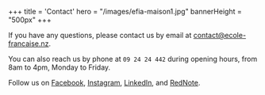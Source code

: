 +++
title = 'Contact'
hero = "/images/efia-maison1.jpg"
bannerHeight = "500px"
+++

If you have any questions, please contact us by email at [contact@ecole-francaise.nz](mailto://contact@ecole-francaise.nz).

You can also reach us by phone at `09 24 24 442` during opening hours, from 8am to 4pm, Monday to Friday.

Follow us on [Facebook](https://www.facebook.com/profile.php?id=61573552256605), [Instagram](https://www.instagram.com/ecolefrancaiseauckland/), [LinkedIn](https://www.linkedin.com/company/%C3%A9cole-fran%C3%A7aise-internationale-auckland/posts/?feedView=all), and [RedNote](https://www.xiaohongshu.com/user/profile/675f409c000000001801caf1).
